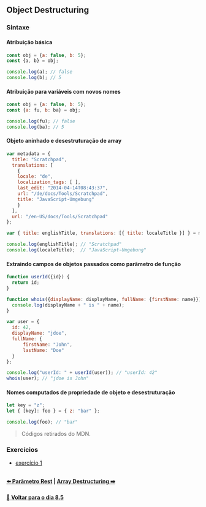 ## Object Destructuring

### Sintaxe
#### Atribuição básica
~~~javascript
const obj = {a: false, b: 5};
const {a, b} = obj;

console.log(a); // false
console.log(b); // 5
~~~

#### Atribuição para variáveis com novos nomes
~~~javascript
const obj = {a: false, b: 5};
const {a: fu, b: ba} = obj;

console.log(fu); // false
console.log(ba); // 5
~~~

#### Objeto aninhado e desestruturação de array
~~~javascript
var metadata = {
  title: "Scratchpad",
  translations: [
    {
    locale: "de",
    localization_tags: [ ],
    last_edit: "2014-04-14T08:43:37",
    url: "/de/docs/Tools/Scratchpad",
    title: "JavaScript-Umgebung"
    }
  ],
  url: "/en-US/docs/Tools/Scratchpad"
};

var { title: englishTitle, translations: [{ title: localeTitle }] } = metadata;

console.log(englishTitle); // "Scratchpad"
console.log(localeTitle);  // "JavaScript-Umgebung"
~~~

#### Extraindo campos de objetos passados como parâmetro de função
~~~javascript
function userId({id}) {
  return id;
}

function whois({displayName: displayName, fullName: {firstName: name}}){
  console.log(displayName + " is " + name);
}

var user = {
  id: 42,
  displayName: "jdoe",
  fullName: {
      firstName: "John",
      lastName: "Doe"
  }
};

console.log("userId: " + userId(user)); // "userId: 42"
whois(user); // "jdoe is John"
~~~

#### Nomes computados de propriedade de objeto e desestruturação
~~~javascript
let key = "z";
let { [key]: foo } = { z: "bar" };

console.log(foo); // "bar"
~~~
> Códigos retirados do MDN.

### Exercícios
- [exercício 1](https://github.com/nnnnadia/trybe-exercicios/commit/65267a451887b28570f1694c40f07b99f44382c0)

##

#### [:arrow_left: Parâmetro Rest](./parametro-rest.md#parâmetro-rest) | [Array Destructuring :arrow_right:](./array-destructuring.md#array-destructuring)

#### [:date: Voltar para o dia 8.5](../README.md#javascript-es6---spread-operator-parâmetro-rest-destructuring-e-mais)
